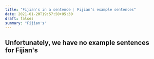 ```yaml
---
title: "Fijian's in a sentence | Fijian's example sentences"
date: 2021-01-20T19:57:50+05:30
draft: falses
summary: "Fijian's"
---
```

## Unfortunately, we have no example sentences for Fijian's                 
